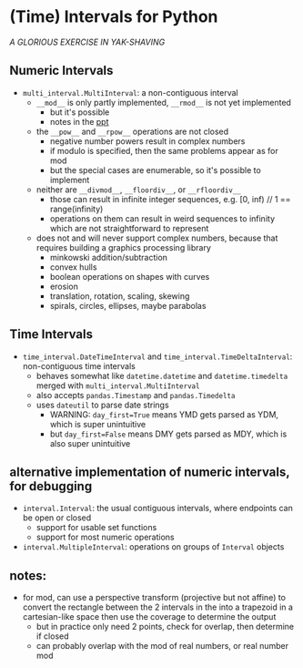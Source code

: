 #   (Time) Intervals for Python
*A GLORIOUS EXERCISE IN YAK-SHAVING*

##  Numeric Intervals
*   `multi_interval.MultiInterval`: a non-contiguous interval
    *   `__mod__` is only partly implemented, `__rmod__` is not yet implemented
        *   but it's possible
        *   notes in the [ppt](./interval-modulo.pptx)
    *   the `__pow__` and `__rpow__` operations are not closed
        *   negative number powers result in complex numbers
        *   if modulo is specified, then the same problems appear as for mod
        *   but the special cases are enumerable, so it's possible to implement
    *   neither are `__divmod__`, `__floordiv__`, or `__rfloordiv__`
        *   those can result in infinite integer sequences, e.g. [0, inf) // 1 == range(infinity)
        *   operations on them can result in weird sequences to infinity which are not straightforward to represent
    *   does not and will never support complex numbers, because that requires building a graphics processing library
        *   minkowski addition/subtraction
        *   convex hulls
        *   boolean operations on shapes with curves
        *   erosion
        *   translation, rotation, scaling, skewing
        *   spirals, circles, ellipses, maybe parabolas
        
##  Time Intervals
*   `time_interval.DateTimeInterval` and `time_interval.TimeDeltaInterval`: non-contiguous time intervals
    *   behaves somewhat like `datetime.datetime` and `datetime.timedelta` merged with `multi_interval.MultiInterval`
    *   also accepts `pandas.Timestamp` and `pandas.Timedelta`
    *   uses `dateutil` to parse date strings
        *   WARNING: `day_first=True` means YMD gets parsed as YDM, which is super unintuitive
        *   but `day_first=False` means DMY gets parsed as MDY, which is also super unintuitive

##  alternative implementation of numeric intervals, for debugging
*   `interval.Interval`: the usual contiguous intervals, where endpoints can be open or closed
    *   support for usable set functions
    *   support for most numeric operations
*   `interval.MultipleInterval`: operations on groups of `Interval` objects

##  notes:
*   for mod, can use a perspective transform (projective but not affine)
    to convert the rectangle between the 2 intervals in the 
    into a trapezoid in a cartesian-like space
    then use the coverage to determine the output
    *   but in practice only need 2 points, check for overlap, then determine if closed
    *   can probably overlap with the mod of real numbers, or real number mod

